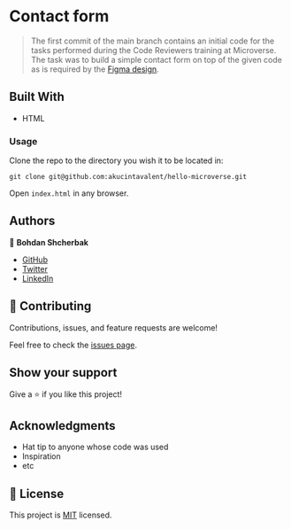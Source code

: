 # Contact form

> The first commit of the main branch contains an initial code for the tasks performed during the Code Reviewers training at Microverse. The task was to build a simple contact form on top of the given code as is required by the [Figma design](https://www.figma.com/file/t3EJUCAEViw3QasuJLPLVT/Microverse-Student-Potfolio-Templates-Main?node-id=1%3A1471).

## Built With

- HTML

### Usage

Clone the repo to the directory you wish it to be located in:
```
git clone git@github.com:akucintavalent/hello-microverse.git
```

Open `index.html` in any browser.

## Authors

👤 **Bohdan Shcherbak**

- [GitHub](https://github.com/akucintavalent)
- [Twitter](https://twitter.com/ibodi828)
- [LinkedIn](https://www.linkedin.com/in/bohdan-shcherbak/)

## 🤝 Contributing

Contributions, issues, and feature requests are welcome!

Feel free to check the [issues page](../../issues/).

## Show your support

Give a ⭐️ if you like this project!

## Acknowledgments

- Hat tip to anyone whose code was used
- Inspiration
- etc

## 📝 License

This project is [MIT](./MIT.md) licensed.